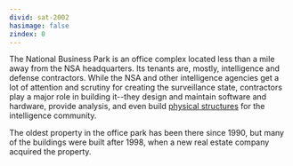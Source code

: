 ```yaml
---
divid: sat-2002
hasimage: false 
zindex: 0
---
```

The National Business Park is an office complex located less than a mile away from the NSA headquarters. Its tenants are, mostly, intelligence and defense contractors. While the NSA and other intelligence agencies get a lot of attention and scrutiny for creating the surveillance state, contractors play a major role in building it--they design and maintain software and hardware, provide analysis, and even build <a href="https://en.wikipedia.org/wiki/Sensitive_Compartmented_Information_Facility">physical structures</a> for the intelligence community.

The oldest property in the office park has been there since 1990, but many of the buildings were built after 1998, when a new real estate company acquired the property.
